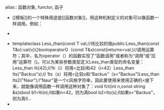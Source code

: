 alias:: 函数对象, functor, 函子

- [[模板]]的一个特殊用途是[[函数对象]]，用这种机制定义的对象可以像函数一样调用。例如：
- ``` cpp
  
  ```
- template<typename T>class Less_than{const T val;//待比较的值public:Less_than(const T&v):val{v}{}booloperatorO（const T&x)const{returnx<val;}//调用运算符；其中，名为operator（）的函数实现了“函数调用”或者称为“调用”或“应用”运算符（)。可以为某些参数类型定义Less_than类型的命名变量：Less_than Iti{42};I/1ti（i）将用<比较i和42（i<42）Less_than Its{"Backus"s);I/ 1ts（s）将用<比较s和“Backus"（s<"Backus")Less_than<string> Its2{"Naur");I"Naur"是一个c风格字符串，因此要使用<string>来使用正确的<接下来，就能像调用函数一样调用这种对象了：void fct(int n,const string &s)sbool b1=Iti(n);II如果n<42，则为真bool b2=Its(s);II如果s<"Backus"，则为真II...
-